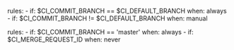 rules:
    - if: $CI_COMMIT_BRANCH == $CI_DEFAULT_BRANCH
      when: always
    - if: $CI_COMMIT_BRANCH != $CI_DEFAULT_BRANCH
      when: manual


 rules:
    - if: $CI_COMMIT_BRANCH == 'master'
      when: always
    - if: $CI_MERGE_REQUEST_ID
      when: never